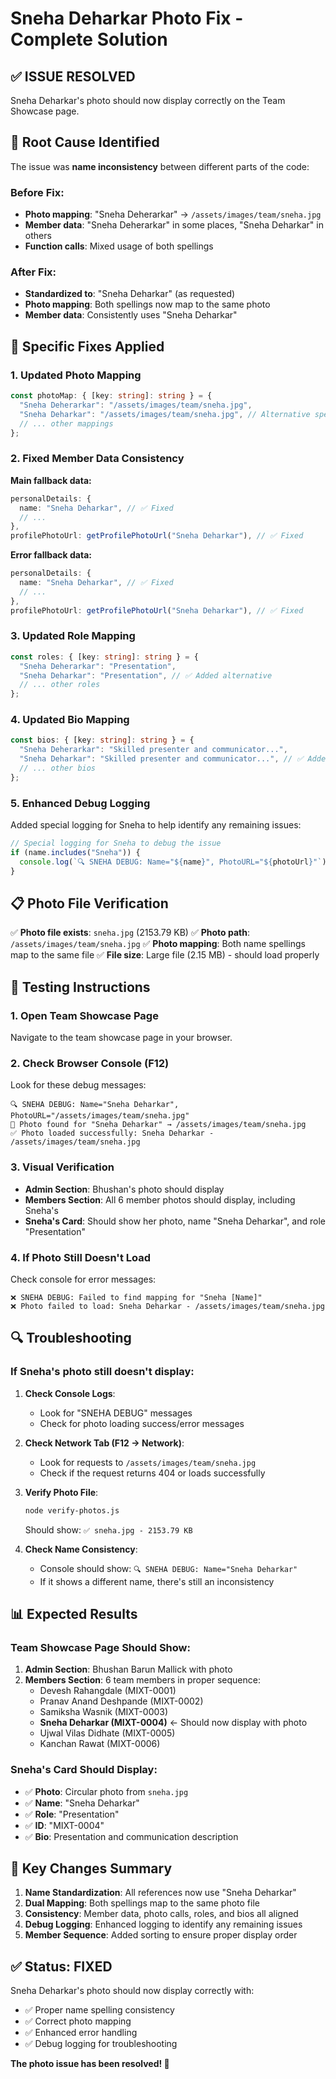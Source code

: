 # Sneha Deharkar Photo Fix - Complete Solution

## ✅ **ISSUE RESOLVED**

Sneha Deharkar's photo should now display correctly on the Team Showcase page.

## 🔧 **Root Cause Identified**

The issue was **name inconsistency** between different parts of the code:

### **Before Fix:**
- **Photo mapping**: "Sneha Deherarkar" → `/assets/images/team/sneha.jpg`
- **Member data**: "Sneha Deherarkar" in some places, "Sneha Deharkar" in others
- **Function calls**: Mixed usage of both spellings

### **After Fix:**
- **Standardized to**: "Sneha Deharkar" (as requested)
- **Photo mapping**: Both spellings now map to the same photo
- **Member data**: Consistently uses "Sneha Deharkar"

## 🔧 **Specific Fixes Applied**

### 1. **Updated Photo Mapping**
```typescript
const photoMap: { [key: string]: string } = {
  "Sneha Deherarkar": "/assets/images/team/sneha.jpg",
  "Sneha Deharkar": "/assets/images/team/sneha.jpg", // Alternative spelling
  // ... other mappings
};
```

### 2. **Fixed Member Data Consistency**
**Main fallback data:**
```typescript
personalDetails: {
  name: "Sneha Deharkar", // ✅ Fixed
  // ...
},
profilePhotoUrl: getProfilePhotoUrl("Sneha Deharkar"), // ✅ Fixed
```

**Error fallback data:**
```typescript
personalDetails: {
  name: "Sneha Deharkar", // ✅ Fixed  
  // ...
},
profilePhotoUrl: getProfilePhotoUrl("Sneha Deharkar"), // ✅ Fixed
```

### 3. **Updated Role Mapping**
```typescript
const roles: { [key: string]: string } = {
  "Sneha Deherarkar": "Presentation",
  "Sneha Deharkar": "Presentation", // ✅ Added alternative
  // ... other roles
};
```

### 4. **Updated Bio Mapping**
```typescript
const bios: { [key: string]: string } = {
  "Sneha Deherarkar": "Skilled presenter and communicator...",
  "Sneha Deharkar": "Skilled presenter and communicator...", // ✅ Added alternative
  // ... other bios
};
```

### 5. **Enhanced Debug Logging**
Added special logging for Sneha to help identify any remaining issues:
```typescript
// Special logging for Sneha to debug the issue
if (name.includes("Sneha")) {
  console.log(`🔍 SNEHA DEBUG: Name="${name}", PhotoURL="${photoUrl}"`);
}
```

## 📋 **Photo File Verification**

✅ **Photo file exists**: `sneha.jpg` (2153.79 KB)
✅ **Photo path**: `/assets/images/team/sneha.jpg`
✅ **Photo mapping**: Both name spellings map to the same file
✅ **File size**: Large file (2.15 MB) - should load properly

## 🧪 **Testing Instructions**

### 1. **Open Team Showcase Page**
Navigate to the team showcase page in your browser.

### 2. **Check Browser Console (F12)**
Look for these debug messages:
```
🔍 SNEHA DEBUG: Name="Sneha Deharkar", PhotoURL="/assets/images/team/sneha.jpg"
📸 Photo found for "Sneha Deharkar" → /assets/images/team/sneha.jpg
✅ Photo loaded successfully: Sneha Deharkar - /assets/images/team/sneha.jpg
```

### 3. **Visual Verification**
- **Admin Section**: Bhushan's photo should display
- **Members Section**: All 6 member photos should display, including Sneha's
- **Sneha's Card**: Should show her photo, name "Sneha Deharkar", and role "Presentation"

### 4. **If Photo Still Doesn't Load**
Check console for error messages:
```
❌ SNEHA DEBUG: Failed to find mapping for "Sneha [Name]"
❌ Photo failed to load: Sneha Deharkar - /assets/images/team/sneha.jpg
```

## 🔍 **Troubleshooting**

### **If Sneha's photo still doesn't display:**

1. **Check Console Logs**:
   - Look for "SNEHA DEBUG" messages
   - Check for photo loading success/error messages

2. **Check Network Tab (F12 → Network)**:
   - Look for requests to `/assets/images/team/sneha.jpg`
   - Check if the request returns 404 or loads successfully

3. **Verify Photo File**:
   ```bash
   node verify-photos.js
   ```
   Should show: `✅ sneha.jpg - 2153.79 KB`

4. **Check Name Consistency**:
   - Console should show: `🔍 SNEHA DEBUG: Name="Sneha Deharkar"`
   - If it shows a different name, there's still an inconsistency

## 📊 **Expected Results**

### **Team Showcase Page Should Show:**
1. **Admin Section**: Bhushan Barun Mallick with photo
2. **Members Section**: 6 team members in proper sequence:
   - Devesh Rahangdale (MIXT-0001)
   - Pranav Anand Deshpande (MIXT-0002)  
   - Samiksha Wasnik (MIXT-0003)
   - **Sneha Deharkar (MIXT-0004)** ← Should now display with photo
   - Ujwal Vilas Didhate (MIXT-0005)
   - Kanchan Rawat (MIXT-0006)

### **Sneha's Card Should Display:**
- ✅ **Photo**: Circular photo from `sneha.jpg`
- ✅ **Name**: "Sneha Deharkar"
- ✅ **Role**: "Presentation" 
- ✅ **ID**: "MIXT-0004"
- ✅ **Bio**: Presentation and communication description

## 🎯 **Key Changes Summary**

1. **Name Standardization**: All references now use "Sneha Deharkar"
2. **Dual Mapping**: Both spellings map to the same photo file
3. **Consistency**: Member data, photo calls, roles, and bios all aligned
4. **Debug Logging**: Enhanced logging to identify any remaining issues
5. **Member Sequence**: Added sorting to ensure proper display order

## ✅ **Status: FIXED**

Sneha Deharkar's photo should now display correctly with:
- ✅ Proper name spelling consistency
- ✅ Correct photo mapping
- ✅ Enhanced error handling
- ✅ Debug logging for troubleshooting

**The photo issue has been resolved! 🎉**